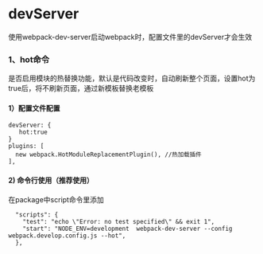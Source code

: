 # devServer
使用webpack-dev-server启动webpack时，配置文件里的devServer才会生效

### 1、hot命令
是否启用模块的热替换功能，默认是代码改变时，自动刷新整个页面，设置hot为true后，将不刷新页面，通过新模板替换老模板
#### 1）配置文件配置
  ```
  devServer: {
     hot:true
  }
  plugins: [
    new webpack.HotModuleReplacementPlugin(), //热加载插件
  ],
  ```
#### 2) 命令行使用（推荐使用）
在package中script命令里添加
```
  "scripts": {
    "test": "echo \"Error: no test specified\" && exit 1",
    "start": "NODE_ENV=development  webpack-dev-server --config  webpack.develop.config.js --hot",
  },
```